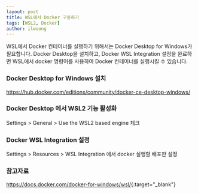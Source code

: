```yaml
---
layout: post
title: WSL에서 Docker 구동하기
tags: [WSL2, Docker]
author: ilwoong
---
```


WSL에서 Docker 컨테이너를 실행하기 위해서는 Docker Desktop for Windows가 필요합니다. Docker Desktop을 설치하고, Docker WSL Integration 설정을 완료하면 WSL에서 docker 명령어를 사용하여 Docker 컨테이너를 실행시킬 수 있습니다.

### Docker Desktop for Windows 설치

<https://hub.docker.com/editions/community/docker-ce-desktop-windows/>


### Docker Desktop 에서 WSL2 기능 활성화

Settings > General > Use the WSL2 based engine 체크


### Docker WSL Integration 설정

Settings > Resources > WSL Integration 에서 docker 실행할 배포판 설정


### 참고자료
<https://docs.docker.com/docker-for-windows/wsl/>{:target="_blank"}